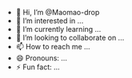 - 👋 Hi, I’m @Maomao-drop
- 👀 I’m interested in ...
- 🌱 I’m currently learning ...
- 💞️ I’m looking to collaborate on ...
- 📫 How to reach me ...
- 😄 Pronouns: ...
- ⚡ Fun fact: ...

<!---
Maomao-drop/Maomao-drop is a ✨ special ✨ repository because its `README.md` (this file) appears on your GitHub profile.
You can click the Preview link to take a look at your changes.
--->
